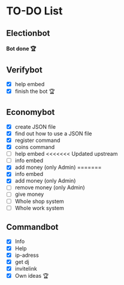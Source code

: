 # TO-DO List

## Electionbot
#### Bot done 🏆

## Verifybot
- [x] help embed
- [x] finish the bot 🏆

## Economybot
- [x] create JSON file
- [x] find out how to use a JSON file  
- [x] register command
- [x] coins command  
- [ ] help embed
<<<<<<< Updated upstream
- [ ] info embed
- [x] add money (only Admin) 
=======
- [x] info embed
- [x] add money (only Admin)
- [ ] remove money (only Admin)  
- [ ] give money
- [ ] Whole shop system
- [ ] Whole work system

## Commandbot
- [x] Info
- [x] Help
- [x] ip-adress
- [x] get dj
- [x] invitelink
- [x] Own ideas 🏆